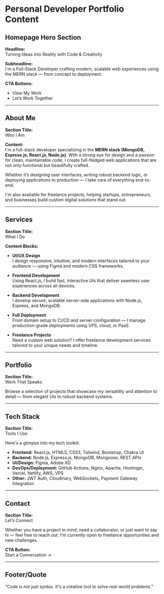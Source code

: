 
# Personal Developer Portfolio Content

## Homepage Hero Section

**Headline:**  
Turning Ideas into Reality with Code & Creativity

**Subheadline:**  
I'm a Full-Stack Developer crafting modern, scalable web experiences using the MERN stack — from concept to deployment.

**CTA Buttons:**  
- View My Work  
- Let’s Work Together  

---

## About Me

**Section Title:**  
Who I Am

**Content:**  
I'm a full-stack developer specializing in the **MERN stack (MongoDB, Express.js, React.js, Node.js)**. With a strong eye for design and a passion for clean, maintainable code, I create full-fledged web applications that are not only functional but beautifully crafted.

Whether it’s designing user interfaces, writing robust backend logic, or deploying applications to production — I take care of everything end-to-end.

I'm also available for freelance projects, helping startups, entrepreneurs, and businesses build custom digital solutions that stand out.

---

## Services

**Section Title:**  
What I Do

**Content Blocks:**  

- **UI/UX Design**  
  I design responsive, intuitive, and modern interfaces tailored to your audience — using Figma and modern CSS frameworks.

- **Frontend Development**  
  Using React.js, I build fast, interactive UIs that deliver seamless user experiences across all devices.

- **Backend Development**  
  I develop secure, scalable server-side applications with Node.js, Express, and MongoDB.

- **Full Deployment**  
  From domain setup to CI/CD and server configuration — I manage production-grade deployments using VPS, cloud, or PaaS.

- **Freelance Projects**  
  Need a custom web solution? I offer freelance development services tailored to your unique needs and timeline.

---

## Portfolio

**Section Title:**  
Work That Speaks

Browse a selection of projects that showcase my versatility and attention to detail — from elegant UIs to robust backend systems.

---

## Tech Stack

**Section Title:**  
Tools I Use

Here's a glimpse into my tech toolkit:  
- **Frontend:** React.js, HTML5, CSS3, Tailwind, Bootstrap, Chakra UI  
- **Backend:** Node.js, Express.js, MongoDB, Mongoose, REST APIs  
- **UI/Design:** Figma, Adobe XD  
- **DevOps/Deployment:** GitHub Actions, Nginx, Apache, Hostinger, Vercel, Netlify, AWS, VPS  
- **Other:** JWT Auth, Cloudinary, WebSockets, Payment Gateway Integration

---

## Contact

**Section Title:**  
Let’s Connect

Whether you have a project in mind, need a collaborator, or just want to say hi — feel free to reach out. I'm currently open to freelance opportunities and new challenges.

**CTA Button:**  
Start a Conversation →

---

## Footer/Quote

“Code is not just syntax. It's a creative tool to solve real-world problems.”
